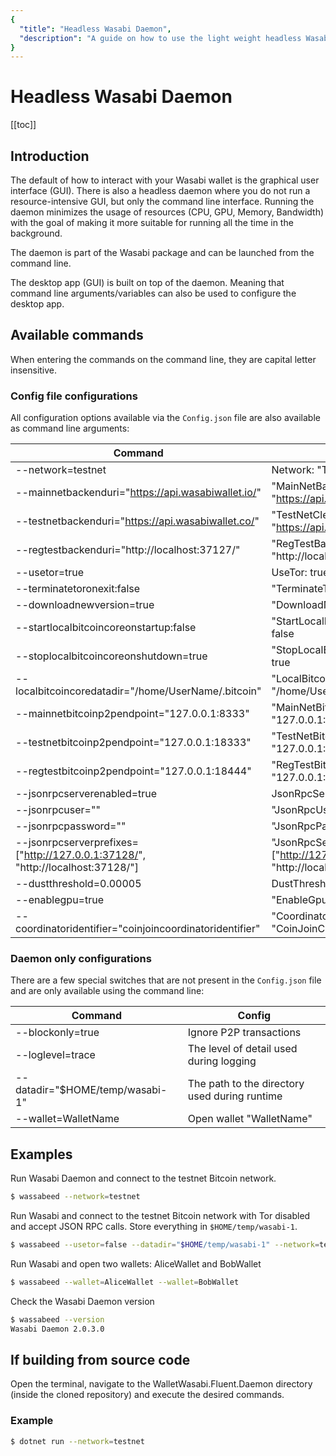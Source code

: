 ```yaml
---
{
  "title": "Headless Wasabi Daemon",
  "description": "A guide on how to use the light weight headless Wasabi daemon. This is the Wasabi documentation, an archive of knowledge about the open-source, non-custodial and privacy-focused Bitcoin wallet for desktop."
}
---
```


# Headless Wasabi Daemon

[[toc]]

## Introduction

The default of how to interact with your Wasabi wallet is the graphical user interface (GUI).
There is also a headless daemon where you do not run a resource-intensive GUI, but only the command line interface.
Running the daemon minimizes the usage of resources (CPU, GPU, Memory, Bandwidth) with the goal of making it more suitable for running all the time in the background.

The daemon is part of the Wasabi package and can be launched from the command line.

The desktop app (GUI) is built on top of the daemon.
Meaning that command line arguments/variables can also be used to configure the desktop app.

## Available commands

When entering the commands on the command line, they are capital letter insensitive.

### Config file configurations

All configuration options available via the `Config.json` file are also available as command line arguments:

| Command | Config |
|-------------|--------------|
| --network=testnet | Network: "TestNet" |
| --mainnetbackenduri="https://api.wasabiwallet.io/" | "MainNetBackendUri": "https://api.wasabiwallet.io/" |
| --testnetbackenduri="https://api.wasabiwallet.co/" | "TestNetClearnetBackendUri": "https://api.wasabiwallet.co/" |
| --regtestbackenduri="http://localhost:37127/" | "RegTestBackendUri": "http://localhost:37127/" |
| --usetor=true | UseTor: true |
| --terminatetoronexit:false |"TerminateTorOnExit": false |
| --downloadnewversion=true |"DownloadNewVersion": true |
| --startlocalbitcoincoreonstartup:false |"StartLocalBitcoinCoreOnStartup": false |
| --stoplocalbitcoincoreonshutdown=true |"StopLocalBitcoinCoreOnShutdown": true |
| --localbitcoincoredatadir="/home/UserName/.bitcoin" |"LocalBitcoinCoreDataDir": "/home/UserName/.bitcoin" |
| --mainnetbitcoinp2pendpoint="127.0.0.1:8333" | "MainNetBitcoinP2pEndPoint": "127.0.0.1:8333" |
| --testnetbitcoinp2pendpoint="127.0.0.1:18333" | "TestNetBitcoinP2pEndPoint": "127.0.0.1:18333" |
| --regtestbitcoinp2pendpoint="127.0.0.1:18444" | "RegTestBitcoinP2pEndPoint": "127.0.0.1:18444" |
| --jsonrpcserverenabled=true| JsonRpcServerEnabled: true |
| --jsonrpcuser="" | "JsonRpcUser": "" |
| --jsonrpcpassword="" | "JsonRpcPassword": "" |
| --jsonrpcserverprefixes=["http://127.0.0.1:37128/", "http://localhost:37128/"] | "JsonRpcServerPrefixes": ["http://127.0.0.1:37128/", "http://localhost:37128/"] |
| --dustthreshold=0.00005 | DustThreshold: "0.00005" |
| --enablegpu=true | "EnableGpu": true |
| --coordinatoridentifier="coinjoincoordinatoridentifier" | "CoordinatorIdentifier": "CoinJoinCoordinatorIdentifier" |

### Daemon only configurations

There are a few special switches that are not present in the `Config.json` file and are only available using the command line:

| Command | Config |
|-------------|--------------|
| --blockonly=true | Ignore P2P transactions |
| --loglevel=trace |  The level of detail used during logging |
| --datadir="$HOME/temp/wasabi-1" | The path to the directory used during runtime |
| --wallet=WalletName | Open wallet "WalletName" |

## Examples

Run Wasabi Daemon and connect to the testnet Bitcoin network.

```bash
$ wassabeed --network=testnet
```

Run Wasabi and connect to the testnet Bitcoin network with Tor disabled and accept JSON RPC calls. Store everything in `$HOME/temp/wasabi-1`.

```bash
$ wassabeed --usetor=false --datadir="$HOME/temp/wasabi-1" --network=testnet --jsonrpcserverenabled=true --blockonly=true
```

Run Wasabi and open two wallets: AliceWallet and BobWallet

```bash
$ wassabeed --wallet=AliceWallet --wallet=BobWallet
```

Check the Wasabi Daemon version

```bash
$ wassabeed --version
Wasabi Daemon 2.0.3.0
```

## If building from source code

Open the terminal, navigate to the WalletWasabi.Fluent.Daemon directory (inside the cloned repository) and execute the desired commands.

### Example

```bash
$ dotnet run --network=testnet
```
